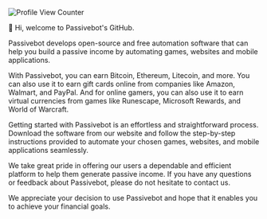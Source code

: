 ![Profile View Counter](https://komarev.com/ghpvc/?username=passivebot&color=red)

👋 Hi, welcome to Passivebot's GitHub.

Passivebot develops open-source and free automation software that can help you build a passive income by automating games, websites and mobile applications. 

With Passivebot, you can earn Bitcoin, Ethereum, Litecoin, and more. You can also use it to earn gift cards online from companies like Amazon, Walmart, and PayPal. And for online gamers, you can also use it to earn virtual currencies from games like Runescape, Microsoft Rewards, and World of Warcraft.

Getting started with Passivebot is an effortless and straightforward process. Download the software from our website and follow the step-by-step instructions provided to automate your chosen games, websites, and mobile applications seamlessly.

We take great pride in offering our users a dependable and efficient platform to help them generate passive income. If you have any questions or feedback about Passivebot, please do not hesitate to contact us.

We appreciate your decision to use Passivebot and hope that it enables you to achieve your financial goals.

<!---
passivebot/passivebot is a ✨ special ✨ repository because its `README.md` (this file) appears on your GitHub profile.
You can click the Preview link to take a look at your changes.
--->
